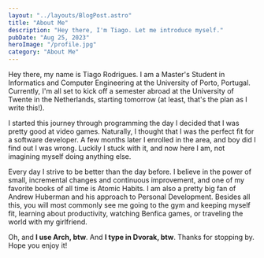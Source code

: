 ```yaml
---
layout: "../layouts/BlogPost.astro"
title: "About Me"
description: "Hey there, I'm Tiago. Let me introduce myself."
pubDate: "Aug 25, 2023"
heroImage: "/profile.jpg"
category: "About Me"
---
```


Hey there, my name is Tiago Rodrigues. I am a Master's Student in Informatics and Computer Engineering at the University of Porto, Portugal. Currently, I'm all set to kick off a semester abroad at the University of Twente in the Netherlands, starting tomorrow (at least, that's the plan as I write this!).

I started this journey through programming the day I decided that I was pretty good at video games. Naturally, I thought that I was the perfect fit for a software developer. A few months later I enrolled in the area, and boy did I find out I was wrong. Luckily I stuck with it, and now here I am, not imagining myself doing anything else.

Every day I strive to be better than the day before. I believe in the power of small, incremental changes and continuous improvement, and one of my favorite books of all time is Atomic Habits. I am also a pretty big fan of Andrew Huberman and his approach to Personal Development. Besides all this, you will most commonly see me going to the gym and keeping myself fit, learning about productivity, watching Benfica games, or traveling the world with my girlfriend.

Oh, and **I use Arch, btw**. And **I type in Dvorak, btw**. Thanks for stopping by. Hope you enjoy it!
